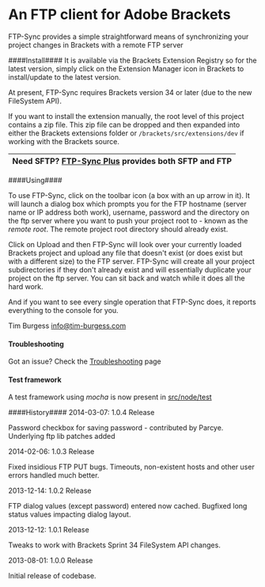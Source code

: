 # An FTP client for Adobe Brackets

FTP-Sync provides a simple straightforward means of synchronizing your project changes in Brackets with a remote FTP server

####Install####
It is available via the Brackets Extension Registry so for the latest version, simply click on the Extension Manager icon in Brackets to install/update to the latest version.

At present, FTP-Sync requires Brackets version 34 or later (due to the new FileSystem API).

If you want to install the extension manually, the root level of this project contains a zip file. This zip file can be dropped and then expanded into either the Brackets extensions folder or `/brackets/src/extensions/dev` if working with the Brackets source.

|**Need SFTP? [FTP-Sync Plus](http://tim-burgess.com) provides both SFTP and FTP**|
|---|

####Using####

To use FTP-Sync, click on the toolbar icon (a box with an up arrow in it). It will launch a dialog box which prompts you for the FTP hostname (server name or IP address both work), username, password and the directory on the ftp server where you want to push your project root to - known as the *remote root*. The remote project root directory should already exist.

Click on Upload and then FTP-Sync will look over your currently loaded Brackets project and upload any file that doesn't exist (or does exist but with a different size) to the FTP server. FTP-Sync will create all your project subdirectories if they don't already exist and will essentially duplicate your project on the ftp server. You can sit back and watch while it does all the hard work.

And if you want to see every single operation that FTP-Sync does, it reports everything to the console for you.


Tim Burgess
info@tim-burgess.com

#### Troubleshooting ####

Got an issue? Check the [Troubleshooting](https://github.com/timburgess/brackets-ftp-sync/wiki/Troubleshooting-FTP-Sync) page 

#### Test framework ####

A test framework using _mocha_ is now present in [src/node/test](https://github.com/timburgess/brackets-ftp-sync/tree/master/src/node/test) 

####History####
2014-03-07: 1.0.4 Release

Password checkbox for saving password - contributed by Parcye.
Underlying ftp lib patches added

2014-02-06: 1.0.3 Release

Fixed insidious FTP PUT bugs.
Timeouts, non-existent hosts and other user errors handled much better.

2013-12-14: 1.0.2 Release

FTP dialog values (except password) entered now cached.
Bugfixed long status values impacting dialog layout.
              
2013-12-12: 1.0.1 Release

Tweaks to work with Brackets Sprint 34 FileSystem API changes.

2013-08-01: 1.0.0 Release

Initial release of codebase.


